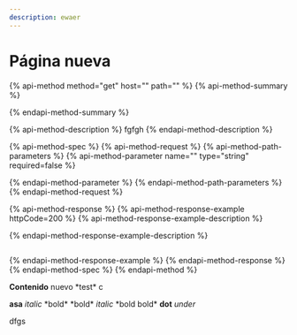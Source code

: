 ```yaml
---
description: ewaer
---
```


# Página nueva

{% api-method method="get" host="" path="" %}
{% api-method-summary %}

{% endapi-method-summary %}

{% api-method-description %}
fgfgh
{% endapi-method-description %}

{% api-method-spec %}
{% api-method-request %}
{% api-method-path-parameters %}
{% api-method-parameter name="" type="string" required=false %}

{% endapi-method-parameter %}
{% endapi-method-path-parameters %}
{% endapi-method-request %}

{% api-method-response %}
{% api-method-response-example httpCode=200 %}
{% api-method-response-example-description %}

{% endapi-method-response-example-description %}

```

```
{% endapi-method-response-example %}
{% endapi-method-response %}
{% endapi-method-spec %}
{% endapi-method %}

**Contenido** nuevo \*test\* c

**asa**    _italic_   \*bold\* \*bold\* _italic_ \*bold  bold\* **dot**   _under_ 



dfgs



